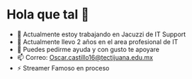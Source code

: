 
# Hola que tal 👋
- 🔭 Actualmente estoy trabajando en Jacuzzi de IT Support
- 🌱 Actualmente llevo 2 años en el area profesional de IT
- 💬 Puedes pedirme ayuda y con gusto te apoyare
- 📫 Correo: Oscar.castillo16@tectijuana.edu.mx
- ⚡ Streamer Famoso en proceso 
